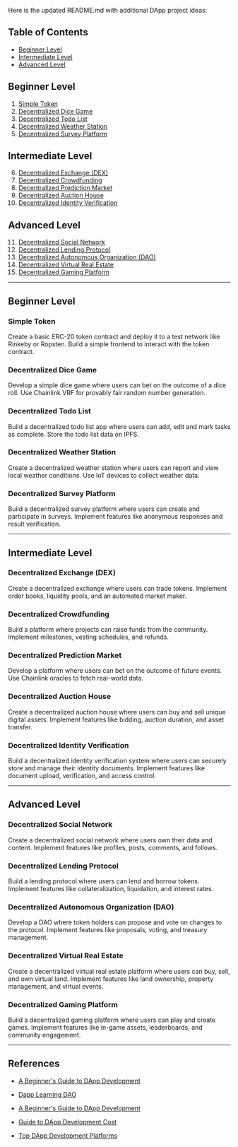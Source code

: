 Here is the updated README.md with additional DApp project ideas:

## Table of Contents
- [Beginner Level](#beginner-level)
- [Intermediate Level](#intermediate-level)
- [Advanced Level](#advanced-level)

## Beginner Level

1. [Simple Token](#simple-token)
2. [Decentralized Dice Game](#decentralized-dice-game)
3. [Decentralized Todo List](#decentralized-todo-list)
4. [Decentralized Weather Station](#decentralized-weather-station)
5. [Decentralized Survey Platform](#decentralized-survey-platform)

## Intermediate Level

6. [Decentralized Exchange (DEX)](#decentralized-exchange-dex)
7. [Decentralized Crowdfunding](#decentralized-crowdfunding)
8. [Decentralized Prediction Market](#decentralized-prediction-market)
9. [Decentralized Auction House](#decentralized-auction-house)
10. [Decentralized Identity Verification](#decentralized-identity-verification)

## Advanced Level

11. [Decentralized Social Network](#decentralized-social-network)
12. [Decentralized Lending Protocol](#decentralized-lending-protocol)
13. [Decentralized Autonomous Organization (DAO)](#decentralized-autonomous-organization-dao)
14. [Decentralized Virtual Real Estate](#decentralized-virtual-real-estate)
15. [Decentralized Gaming Platform](#decentralized-gaming-platform)

---

## Beginner Level

### Simple Token
Create a basic ERC-20 token contract and deploy it to a test network like Rinkeby or Ropsten. Build a simple frontend to interact with the token contract.

### Decentralized Dice Game
Develop a simple dice game where users can bet on the outcome of a dice roll. Use Chainlink VRF for provably fair random number generation.

### Decentralized Todo List
Build a decentralized todo list app where users can add, edit and mark tasks as complete. Store the todo list data on IPFS.

### Decentralized Weather Station
Create a decentralized weather station where users can report and view local weather conditions. Use IoT devices to collect weather data.

### Decentralized Survey Platform
Build a decentralized survey platform where users can create and participate in surveys. Implement features like anonymous responses and result verification.

---

## Intermediate Level

### Decentralized Exchange (DEX)
Create a decentralized exchange where users can trade tokens. Implement order books, liquidity pools, and an automated market maker.

### Decentralized Crowdfunding
Build a platform where projects can raise funds from the community. Implement milestones, vesting schedules, and refunds.

### Decentralized Prediction Market
Develop a platform where users can bet on the outcome of future events. Use Chainlink oracles to fetch real-world data.

### Decentralized Auction House
Create a decentralized auction house where users can buy and sell unique digital assets. Implement features like bidding, auction duration, and asset transfer.

### Decentralized Identity Verification
Build a decentralized identity verification system where users can securely store and manage their identity documents. Implement features like document upload, verification, and access control.

---

## Advanced Level

### Decentralized Social Network
Create a decentralized social network where users own their data and content. Implement features like profiles, posts, comments, and follows.

### Decentralized Lending Protocol
Build a lending protocol where users can lend and borrow tokens. Implement features like collateralization, liquidation, and interest rates.

### Decentralized Autonomous Organization (DAO)
Develop a DAO where token holders can propose and vote on changes to the protocol. Implement features like proposals, voting, and treasury management.

### Decentralized Virtual Real Estate
Create a decentralized virtual real estate platform where users can buy, sell, and own virtual land. Implement features like land ownership, property management, and virtual events.

### Decentralized Gaming Platform
Build a decentralized gaming platform where users can play and create games. Implement features like in-game assets, leaderboards, and community engagement.

---

## References

- [A Beginner's Guide to DApp Development](https://web30india.com/a-beginners-guide-to-dapp-development/)

- [Dapp Learning DAO](https://github.com/Dapp-Learning-DAO/Dapp-Learning)

- [A Beginner's Guide to DApp Development](https://www.velvetech.com/blog/dapp-development-beginners-guide/)

- [Guide to DApp Development Cost](https://binmile.com/blog/guide-to-dapp-development-cost/)

- [Top DApp Development Platforms](https://blockchain.oodles.io/blog/top-dapp-development-platforms/)

